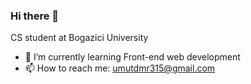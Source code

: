 ### Hi there 👋
CS student at Bogazici University

- 🌱 I’m currently learning Front-end web development
- 📫 How to reach me: umutdmr315@gmail.com


